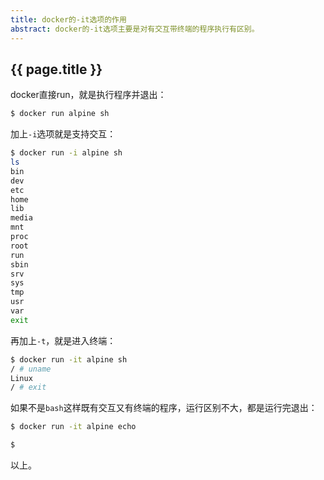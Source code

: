 ```yaml
---
title: docker的-it选项的作用
abstract: docker的-it选项主要是对有交互带终端的程序执行有区别。
---
```


## {{ page.title }}

docker直接run，就是执行程序并退出：

```bash
$ docker run alpine sh
```

加上`-i`选项就是支持交互：

```bash
$ docker run -i alpine sh
ls
bin
dev
etc
home
lib
media
mnt
proc
root
run
sbin
srv
sys
tmp
usr
var
exit
```

再加上`-t`，就是进入终端：

```bash
$ docker run -it alpine sh
/ # uname
Linux
/ # exit
```

如果不是`bash`这样既有交互又有终端的程序，运行区别不大，都是运行完退出：

```bash
$ docker run -it alpine echo

$
```

以上。
